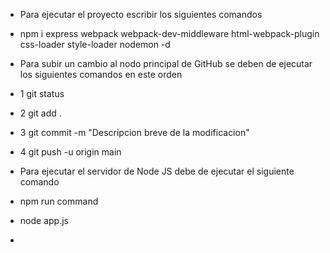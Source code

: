 - Para ejecutar el proyecto escribir los siguientes comandos
- npm i express webpack webpack-dev-middleware html-webpack-plugin css-loader style-loader nodemon -d


- Para subir un cambio al nodo principal de GitHub se deben de ejecutar los siguientes comandos en este orden

- 1 git status
- 2 git add .
- 3 git commit -m "Descripcion breve de la modificacion"
- 4 git push -u origin main


- Para ejecutar el servidor de Node JS debe de ejecutar el siguiente comando

- npm run command
- node app.js
- 